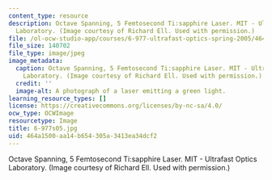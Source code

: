 ```yaml
---
content_type: resource
description: Octave Spanning, 5 Femtosecond Ti:sapphire Laser. MIT - Ultrafast Optics
  Laboratory. (Image courtesy of Richard Ell. Used with permission.)
file: /ol-ocw-studio-app/courses/6-977-ultrafast-optics-spring-2005/464a1500aa14b654305a3413ea34dcf2_6-977s05.jpg
file_size: 140702
file_type: image/jpeg
image_metadata:
  caption: Octave Spanning, 5 Femtosecond Ti:sapphire Laser. MIT - Ultrafast Optics
    Laboratory. (Image courtesy of Richard Ell. Used with permission.)
  credit: ''
  image-alt: A photograph of a laser emitting a green light.
learning_resource_types: []
license: https://creativecommons.org/licenses/by-nc-sa/4.0/
ocw_type: OCWImage
resourcetype: Image
title: 6-977s05.jpg
uid: 464a1500-aa14-b654-305a-3413ea34dcf2
---
```

Octave Spanning, 5 Femtosecond Ti:sapphire Laser. MIT - Ultrafast Optics Laboratory. (Image courtesy of Richard Ell. Used with permission.)